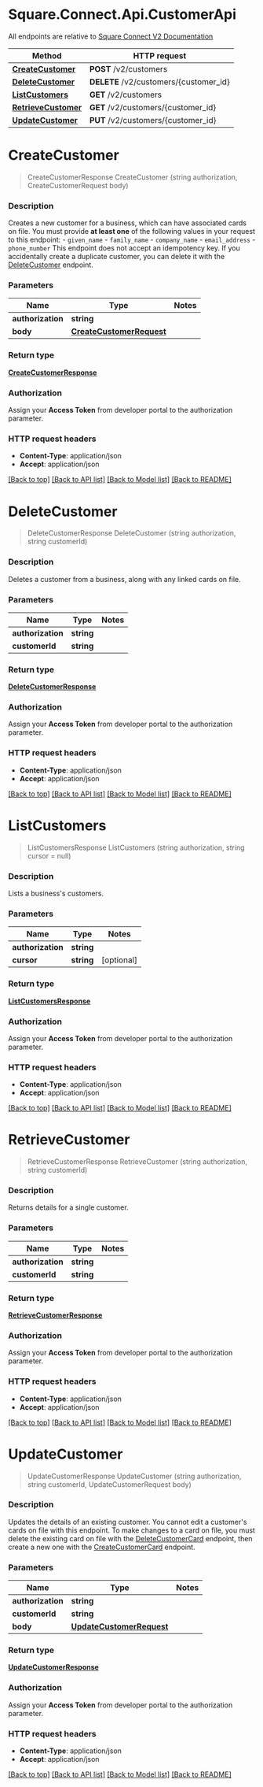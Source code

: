# Square.Connect.Api.CustomerApi

All endpoints are relative to [Square Connect V2 Documentation](https://docs.connect.squareup.com/api/connect/v2/#navsection-endpoints)

Method | HTTP request 
------------- | ------------- 
[**CreateCustomer**](CustomerApi.md#createcustomer) | **POST** /v2/customers
[**DeleteCustomer**](CustomerApi.md#deletecustomer) | **DELETE** /v2/customers/{customer_id}
[**ListCustomers**](CustomerApi.md#listcustomers) | **GET** /v2/customers
[**RetrieveCustomer**](CustomerApi.md#retrievecustomer) | **GET** /v2/customers/{customer_id}
[**UpdateCustomer**](CustomerApi.md#updatecustomer) | **PUT** /v2/customers/{customer_id}


# **CreateCustomer**
> CreateCustomerResponse CreateCustomer (string authorization, CreateCustomerRequest body)

### Description

Creates a new customer for a business, which can have associated cards on file.  You must provide __at least one__ of the following values in your request to this endpoint:  - `given_name` - `family_name` - `company_name` - `email_address` - `phone_number`  This endpoint does not accept an idempotency key. If you accidentally create a duplicate customer, you can delete it with the [DeleteCustomer](#endpoint-deletecustomer) endpoint.

### Parameters

Name | Type | Notes
------------- | ------------- | -------------
 **authorization** | **string**| 
 **body** | [**CreateCustomerRequest**](CreateCustomerRequest.md)| 

### Return type

[**CreateCustomerResponse**](CreateCustomerResponse.md)

### Authorization

Assign your **Access Token** from developer portal to the authorization parameter.

### HTTP request headers

 - **Content-Type**: application/json
 - **Accept**: application/json

[[Back to top]](#) [[Back to API list]](../README.md#documentation-for-api-endpoints) [[Back to Model list]](../README.md#documentation-for-models) [[Back to README]](../README.md)

# **DeleteCustomer**
> DeleteCustomerResponse DeleteCustomer (string authorization, string customerId)

### Description

Deletes a customer from a business, along with any linked cards on file.

### Parameters

Name | Type | Notes
------------- | ------------- | -------------
 **authorization** | **string**| 
 **customerId** | **string**| 

### Return type

[**DeleteCustomerResponse**](DeleteCustomerResponse.md)

### Authorization

Assign your **Access Token** from developer portal to the authorization parameter.

### HTTP request headers

 - **Content-Type**: application/json
 - **Accept**: application/json

[[Back to top]](#) [[Back to API list]](../README.md#documentation-for-api-endpoints) [[Back to Model list]](../README.md#documentation-for-models) [[Back to README]](../README.md)

# **ListCustomers**
> ListCustomersResponse ListCustomers (string authorization, string cursor = null)

### Description

Lists a business's customers.

### Parameters

Name | Type | Notes
------------- | ------------- | -------------
 **authorization** | **string**| 
 **cursor** | **string**| [optional] 

### Return type

[**ListCustomersResponse**](ListCustomersResponse.md)

### Authorization

Assign your **Access Token** from developer portal to the authorization parameter.

### HTTP request headers

 - **Content-Type**: application/json
 - **Accept**: application/json

[[Back to top]](#) [[Back to API list]](../README.md#documentation-for-api-endpoints) [[Back to Model list]](../README.md#documentation-for-models) [[Back to README]](../README.md)

# **RetrieveCustomer**
> RetrieveCustomerResponse RetrieveCustomer (string authorization, string customerId)

### Description

Returns details for a single customer.

### Parameters

Name | Type | Notes
------------- | ------------- | -------------
 **authorization** | **string**| 
 **customerId** | **string**| 

### Return type

[**RetrieveCustomerResponse**](RetrieveCustomerResponse.md)

### Authorization

Assign your **Access Token** from developer portal to the authorization parameter.

### HTTP request headers

 - **Content-Type**: application/json
 - **Accept**: application/json

[[Back to top]](#) [[Back to API list]](../README.md#documentation-for-api-endpoints) [[Back to Model list]](../README.md#documentation-for-models) [[Back to README]](../README.md)

# **UpdateCustomer**
> UpdateCustomerResponse UpdateCustomer (string authorization, string customerId, UpdateCustomerRequest body)

### Description

Updates the details of an existing customer.  You cannot edit a customer's cards on file with this endpoint. To make changes to a card on file, you must delete the existing card on file with the [DeleteCustomerCard](#endpoint-deletecustomercard) endpoint, then create a new one with the [CreateCustomerCard](#endpoint-createcustomercard) endpoint.

### Parameters

Name | Type | Notes
------------- | ------------- | -------------
 **authorization** | **string**| 
 **customerId** | **string**| 
 **body** | [**UpdateCustomerRequest**](UpdateCustomerRequest.md)| 

### Return type

[**UpdateCustomerResponse**](UpdateCustomerResponse.md)

### Authorization

Assign your **Access Token** from developer portal to the authorization parameter.

### HTTP request headers

 - **Content-Type**: application/json
 - **Accept**: application/json

[[Back to top]](#) [[Back to API list]](../README.md#documentation-for-api-endpoints) [[Back to Model list]](../README.md#documentation-for-models) [[Back to README]](../README.md)

